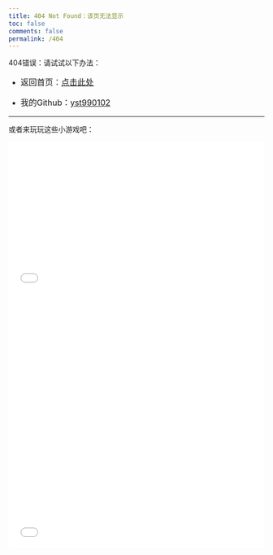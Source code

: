 ```yaml
---
title: 404 Not Found：该页无法显示
toc: false
comments: false
permalink: /404
---
```

<div style="width: 100%;margin: 0 auto">
    <p style="text-align: font-size: large">404错误：请试试以下办法：</p>
    <ul>
        <li><p style="font-size: medium">返回首页：<a href="/">点击此处</a></p></li>
        <li><p style="font-size: medium">我的Github：<a href="https://github.com/yst990102">yst990102</a></p></li>
    </ul>
</div>

---------------------------
或者来玩玩这些小游戏吧：

<iframe src="/404_games/chrome_dinosaur/dino_game.html" frameborder="0" scrolling="no" width="100%" height="300px" loading="lazy"></iframe>
<iframe src="/404_games/catch_cat/catch_cat_game.html" frameborder="0" scrolling="no" width="100%" height="500px" loading="lazy"></iframe>

<script type="text/javascript" src="//www.qq.com/404/search_children.js" charset="utf-8" homePageUrl="<%- config.url %>" homePageName="回到我的主页"></script>
